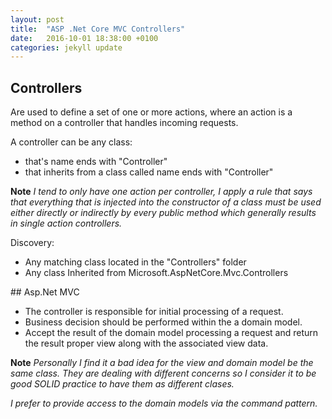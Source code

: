 ```yaml
---
layout: post
title:  "ASP .Net Core MVC Controllers"
date:   2016-10-01 18:38:00 +0100
categories: jekyll update
---
```


## Controllers

Are used to define a set of one or more actions, where an action is a method on
a controller that handles incoming requests.

A controller can be any class:

* that's name ends with "Controller"
* that inherits from a class called name ends with "Controller"

**Note** _I tend to only have one action per controller, I apply a rule that says
that everything that is injected into the constructor of a class must be used
either directly or indirectly by every public method which generally results in
single action controllers._


Discovery:

* Any matching class located in the "Controllers" folder
* Any class Inherited from Microsoft.AspNetCore.Mvc.Controllers


## Asp.Net MVC

* The controller is responsible for initial processing of a request.
* Business decision should be performed within the a domain model.
* Accept the result of the domain model processing a request and return the
result proper view along with the associated view data.

**Note** _Personally I find it a bad idea for the view and domain model be the
same class.  They are dealing with different concerns so I consider it to be
good SOLID practice to have them as different clases._

_I prefer to provide access to the domain models via the command pattern._
